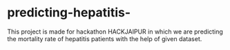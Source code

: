 # predicting-hepatitis-
This project is made  for hackathon HACKJAIPUR in which we are predicting the mortality rate of hepatitis patients with the help of given dataset.


